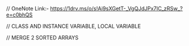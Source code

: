 // OneNote Link:- https://1drv.ms/o/s!Ai9sXGetT-_VgQJdJPx7IC_zRSw_?e=c0bhQS

// CLASS AND INSTANCE VARIABLE, LOCAL VARIABLE

// MERGE 2 SORTED ARRAYS